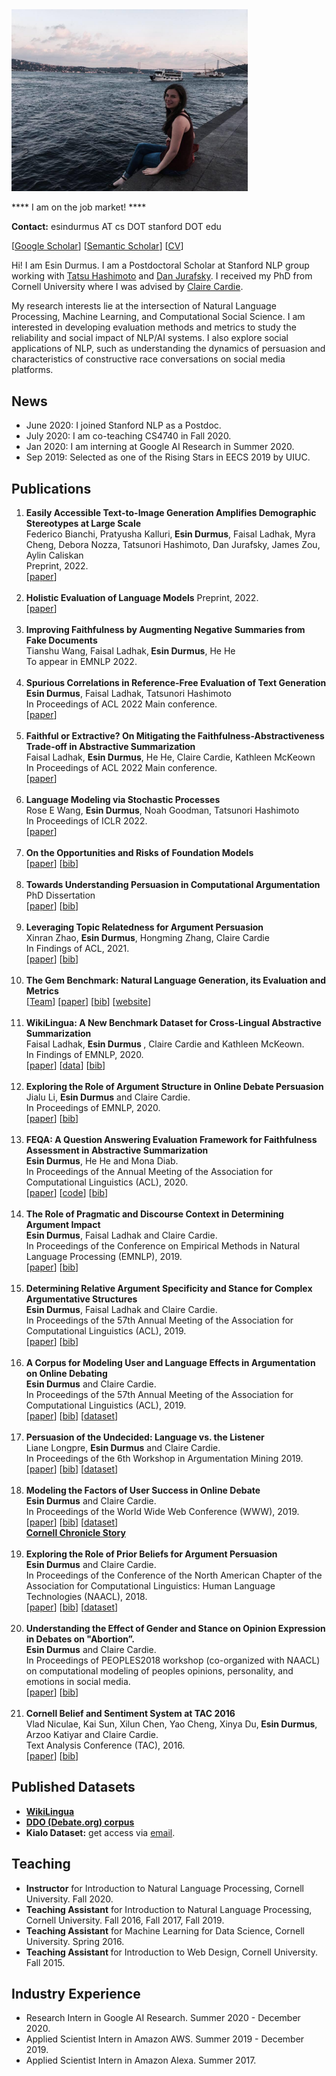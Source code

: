 <img src="esin.jpeg" alt="esin" style="width:10cm;"/>

<p>**** I am on the job market! ****</p>

**Contact:** esindurmus AT cs DOT stanford DOT edu

<!-- <p style="color:red;">I am on the job market! </p> -->

[<a href="https://scholar.google.com/citations?user=cq2R_uoAAAAJ&hl=en">Google Scholar</a>] [<a href="https://www.semanticscholar.org/author/Esin-Durmus/41152329">Semantic Scholar</a>]
[<a href="cv_esin_durmus.pdf">CV</a>]



Hi! I am Esin Durmus. I am a Postdoctoral Scholar at Stanford NLP group working with  <a href="https://thashim.github.io/">Tatsu Hashimoto</a> and <a href="https://web.stanford.edu/~jurafsky/"> Dan Jurafsky</a>. I received my PhD from Cornell University where I was advised by <a href="https://www.cs.cornell.edu/home/cardie/">Claire Cardie</a>. 

My research interests lie at the intersection of Natural Language Processing, Machine Learning, and Computational Social Science. I am interested in developing evaluation methods and metrics to study the reliability and social impact of NLP/AI systems. I also explore social applications of NLP, such as understanding the dynamics of persuasion and characteristics of constructive race conversations on social media platforms.

<h2>News</h2>
<ul>
    <li> June 2020: I joined Stanford NLP as a Postdoc.</li>
    <li> July 2020: I am co-teaching CS4740 in Fall 2020.</li>
    <li> Jan 2020: I am interning at Google AI Research in Summer 2020.</li>
    <li> Sep 2019: Selected as one of the Rising Stars in EECS 2019 by UIUC.</li>

</ul>


<h2>Publications</h2>

<ol type="1">
       <li>
        <b>Easily Accessible Text-to-Image Generation Amplifies Demographic Stereotypes at Large Scale</b>
        <br /> Federico Bianchi, Pratyusha Kalluri,<b> Esin Durmus</b>, Faisal Ladhak, Myra Cheng, Debora Nozza, Tatsunori Hashimoto, Dan Jurafsky, James Zou, Aylin Caliskan <br />
       Preprint, 2022. <br />
        [<a href="https://arxiv.org/abs/2211.03759">paper</a>] <br />
    </li>
   <br />
     <li>
        <b>Holistic Evaluation of Language Models</b>
        Preprint, 2022. <br />
        [<a href="https://arxiv.org/pdf/2211.09110.pdf">paper</a>] <br />
    </li>
        <br />
       <li>
        <b>Improving Faithfulness by Augmenting Negative Summaries from Fake Documents</b>
        <br /> Tianshu Wang, Faisal Ladhak,<b> Esin Durmus</b>, He He <br />
       To appear in EMNLP 2022. <br />
    </li>
      <br />
   <li>
        <b>Spurious Correlations in Reference-Free Evaluation of Text Generation</b>
        <br /> <b> Esin Durmus</b>, Faisal Ladhak, Tatsunori Hashimoto <br />
        In Proceedings of ACL 2022 Main conference. <br />
        [<a href="https://aclanthology.org/2022.acl-long.102/">paper</a>] <br />
    </li>
    <br />
    <li>
        <b>Faithful or Extractive? On Mitigating the Faithfulness-Abstractiveness Trade-off in Abstractive Summarization</b>
        <br /> Faisal Ladhak, <b> Esin Durmus</b>, He He, Claire Cardie, Kathleen McKeown <br />
        In Proceedings of ACL 2022 Main conference. <br />
        [<a href="https://aclanthology.org/2022.acl-long.100/">paper</a>] <br />
    </li>
    <br />
    <li>
        <b>Language Modeling via Stochastic Processes</b>
        <br /> Rose E Wang, <b> Esin Durmus</b>, Noah Goodman, Tatsunori Hashimoto <br />
        In Proceedings of ICLR 2022. <br />
        [<a href="https://openreview.net/forum?id=pMQwKL1yctf">paper</a>] <br />
    </li>
     <br />
    <li>
        <b>On the Opportunities and Risks of Foundation Models</b><br />
        [<a href="https://arxiv.org/pdf/2108.07258.pdf">paper</a>]
        [<a href="publications/opportunities.bib">bib</a>]
    </li>
    <br />
    <li>
        <b>Towards Understanding Persuasion in Computational Argumentation</b><br />
        PhD Dissertation<br />
        [<a href="https://ecommons.cornell.edu/handle/1813/109733">paper</a>]
        [<a href="publications/thesis.bib">bib</a>]
    </li>
    <br />
    <li>
        <b>Leveraging Topic Relatedness for Argument Persuasion</b>
         <br />Xinran Zhao, <b>Esin Durmus</b>, Hongming Zhang, Claire Cardie <br />
         In Findings of ACL, 2021. <br />
        [<a href="https://aclanthology.org/2021.findings-acl.386.pdf">paper</a>]       
        [<a href="publications/topic_relatedness.bib">bib</a>]
    </li>
    <br />
    <li>
        <b>The Gem Benchmark: Natural Language Generation, its Evaluation and Metrics </b><br />
        [<a href="https://gem-benchmark.com/team">Team</a>]
        [<a href="https://arxiv.org/abs/2102.01672">paper</a>]
        [<a href="publications/gem.bib">bib</a>]
        [<a href="https://gem-benchmark.com">website</a>]
    </li>
    <br />
    <li>
        <b>WikiLingua: A New Benchmark Dataset for Cross-Lingual Abstractive Summarization </b><br />
        Faisal Ladhak, <b>Esin Durmus </b>, Claire Cardie and Kathleen McKeown. <br />
        In Findings of EMNLP, 2020. <br />
        [<a href="https://aclanthology.org/2020.findings-emnlp.360">paper</a>]
        [<a href="https://github.com/esdurmus/Wikilingua">data</a>]
        [<a href="publications/wikilingua.bib">bib</a>]
    </li>
    <br />
    <li><b>Exploring the Role of Argument Structure in Online Debate Persuasion</b><br />
        Jialu Li, <b>Esin Durmus</b> and Claire Cardie.<br />
        In Proceedings of EMNLP, 2020. <br />
        [<a href="https://aclanthology.org/2020.emnlp-main.716">paper</a>]
        [<a href="publications/arg_struc_pers.bib">bib</a>]
    </li>
    <br />
    <li><b>FEQA: A Question Answering Evaluation Framework for Faithfulness Assessment in Abstractive
        Summarization</b><br />
        <b>Esin Durmus</b>, He He and Mona Diab. <br />
        In Proceedings of the Annual Meeting of the Association for Computational Linguistics (ACL),
        2020. <br />
        [<a href="https://aclanthology.org/2020.acl-main.454.pdf">paper</a>]
        [<a href="https://github.com/esdurmus/feqa">code</a>]
        [<a href="publications/feqa.bib">bib</a>]
    </li>
    <br />
    <li><b>The Role of Pragmatic and Discourse Context in Determining Argument Impact</b><br />
        <b>Esin Durmus</b>, Faisal Ladhak and Claire Cardie. <br />
        In Proceedings of the Conference on Empirical Methods in Natural Language Processing
        (EMNLP), 2019. <br />
        [<a href="https://aclanthology.org/D19-1568/">paper</a>]
        [<a href="publications/arg_impact.bib">bib</a>]
    </li>
    <br />
    <li>
        <b> Determining Relative Argument Specificity and Stance for Complex Argumentative
            Structures </b>
        <br />
        <b>Esin Durmus</b>, Faisal Ladhak and Claire Cardie. <br />
        In Proceedings of the 57th Annual Meeting of the Association for Computational Linguistics
        (ACL), 2019. <br />
        [<a href="https://aclanthology.org/P19-1456/">paper</a>]
        [<a href="publications/arg_struc.bib">bib</a>]
    </li>
    <br />
    <li>
        <b>A Corpus for Modeling User and Language Effects in Argumentation on Online Debating</b>
        <br />
        <b>Esin Durmus</b> and Claire Cardie. <br />
        In Proceedings of the 57th Annual Meeting of the Association for Computational Linguistics
        (ACL), 2019. <br />
        [<a href="https://aclanthology.org/P19-1057">paper</a>]
        [<a href="publications/debate_corpus.bib">bib</a>]
        [<a href="ddo.md">dataset</a>]
    </li>
    <br />
    <li>
        <b>Persuasion of the Undecided: Language vs. the Listener </b><br />
        Liane Longpre, <b>Esin Durmus</b> and Claire Cardie. <br />
        In Proceedings of the 6th Workshop in Argumentation Mining 2019. <br />
        [<a href="https://aclanthology.org/W19-4519">paper</a>]
        [<a href="publications/debate_undecided.bib">bib</a>]
        [<a href="ddo.md">dataset</a>]
    </li>
    <br />
    <li>
        <b> Modeling the Factors of User Success in Online Debate </b> <br />
        <b>Esin Durmus</b> and Claire Cardie. <br />
        In Proceedings of the World Wide Web Conference (WWW), 2019. <br />
        [<a href="https://dl.acm.org/doi/10.1145/3308558.3313676">paper</a>]
        [<a href="publications/modeling_factors.bib">bib</a>]
        [<a href="ddo.md">dataset</a>]
        <br />
        <a href="https://news.cornell.edu/stories/2019/05/win-online-debates-social-networks-worth-thousand-words">
            <b>Cornell Chronicle Story</b> </a><br />
    </li>
    <br />
    <li>
        <b>Exploring the Role of Prior Beliefs for Argument Persuasion</b><br />
        <b>Esin Durmus</b> and Claire Cardie. <br />
        In Proceedings of the Conference of the North American Chapter of the Association for
        Computational Linguistics: Human Language Technologies (NAACL), 2018. <br />
        [<a href="https://aclanthology.org/N18-1094/">paper</a>]
        [<a href="publications/prior_beliefs.bib">bib</a>]
        [<a href="ddo.md">dataset</a>]
    </li>
    <br />
    <li>
        <b>Understanding the Effect of Gender and Stance on Opinion Expression in Debates on
            "Abortion”.</b> <br />
        <b>Esin Durmus</b> and Claire Cardie. <br />
        In Proceedings of PEOPLES2018 workshop (co-organized with NAACL) on computational modeling
        of peoples opinions, personality, and emotions in social media. <br />
        [<a href="https://aclanthology.org/W18-1110">paper</a>]
        [<a href="publications/abortion.bib">bib</a>]
    </li>
    <br />
    <li><b>Cornell Belief and Sentiment System at TAC 2016 </b><br />
        Vlad Niculae, Kai Sun, Xilun Chen, Yao Cheng, Xinya Du,<b> Esin Durmus</b>, Arzoo Katiyar
        and Claire Cardie. <br />
        Text Analysis Conference (TAC), 2016. <br />
        [<a href="publications/tac.pdf">paper</a>]
        [<a href="publications/tac.bib">bib</a>]
    </li>
</ol>

<h2>Published Datasets</h2>
<ul>
    <li>
        <b><a href="https://github.com/esdurmus/Wikilingua">WikiLingua</a></b></li>
    <li><b><a
            href="ddo.html"> DDO (Debate.org) corpus</a></b></li>
    <li>
        <b>Kialo Dataset:</b> get access via <a href="mailto:esdurmus@stanford.edu">email</a>.
    </li>
</ul>
           
<h2>Teaching</h2>
<ul>
    <li><b>Instructor</b> for Introduction to Natural Language Processing, Cornell University. Fall
        2020.
    </li>
    <li><b>Teaching Assistant</b> for Introduction to Natural Language Processing, Cornell
        University. Fall 2016, Fall 2017, Fall 2019.
    </li>
    <li><b>Teaching Assistant</b> for Machine Learning for Data Science, Cornell University. Spring
        2016.
    </li>
    <li><b>Teaching Assistant </b> for Introduction to Web Design, Cornell University. Fall 2015.
    </li>
</ul>

<h2>Industry Experience</h2>
<ul>
    <li> Research Intern in Google AI Research. Summer 2020 - December 2020.</li>
    <li> Applied Scientist Intern in Amazon AWS. Summer 2019 - December 2019.</li>
    <li>Applied Scientist Intern in Amazon Alexa. Summer 2017.</li>
</ul>

